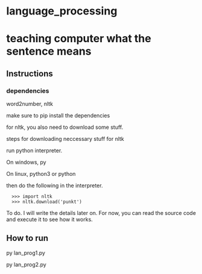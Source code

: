 # language_processing

# teaching computer what the sentence means

## Instructions

### dependencies
word2number, nltk

make sure to pip install the dependencies

for nltk, you also need to download some stuff. 

steps for downloading neccessary stuff for nltk

run python interpreter.

On windows,
py

On linux,
python3 or python

then do the following in the interpreter.
```
  >>> import nltk
  >>> nltk.download('punkt')
```

To do. I will write the details later on. For now, you can read the source code and execute it to see how it works.

## How to run

py lan_prog1.py

py lan_prog2.py



